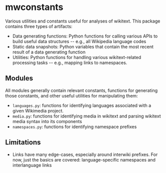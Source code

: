 # mwconstants

Various utilities and constants useful for analyses of wikitext. This package contains three types of artifacts:
* Data generating functions: Python functions for calling various APIs to build useful data structures -- e.g., all Wikipedia language codes
* Static data snapshots: Python variables that contain the most recent result of a data generating function
* Utilities: Python functions for handling various wikitext-related processing tasks -- e.g., mapping links to namespaces.

## Modules
All modules generally contain relevant constants, functions for generating those constants, and other useful utilities for manipulating them: 
* `languages.py`: functions for identifying languages associated with a given Wikimedia project.
* `media.py`: functions for identifying media in wikitext and parsing wikitext media syntax into its components
* `namespaces.py`: functions for identifying namespace prefixes

## Limitations
* Links have many edge-cases, especially around interwiki prefixes. For now, just the basics are covered: language-specific namespaces and interlanguage links